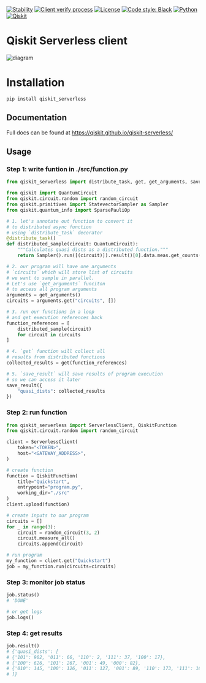 [![Stability](https://img.shields.io/badge/stability-alpha-f4d03f.svg)](https://github.com/Qiskit/qiskit-serverless/releases)
[![Client verify process](https://github.com/Qiskit/qiskit-serverless/actions/workflows/client-verify.yaml/badge.svg)](https://github.com/Qiskit/qiskit-serverless/actions/workflows/client-verify.yaml)
[![License](https://img.shields.io/github/license/qiskit-community/quantum-prototype-template?label=License)](https://github.com/qiskit-community/quantum-prototype-template/blob/main/LICENSE.txt)
[![Code style: Black](https://img.shields.io/badge/Code%20style-Black-000.svg)](https://github.com/psf/black)
[![Python](https://img.shields.io/badge/Python-3.11-informational)](https://www.python.org/)
[![Qiskit](https://img.shields.io/badge/Qiskit-%E2%89%A5%200.39.0-6133BD)](https://github.com/Qiskit/qiskit)

# Qiskit Serverless client

![diagram](https://raw.githubusercontent.com/Qiskit/qiskit-serverless/main/docs/images/qs_diagram.png)

# Installation

```shell
pip install qiskit_serverless
```

## Documentation

Full docs can be found at https://qiskit.github.io/qiskit-serverless/

## Usage

### Step 1: write funtion in ./src/function.py

```python
from qiskit_serverless import distribute_task, get, get_arguments, save_result

from qiskit import QuantumCircuit
from qiskit.circuit.random import random_circuit
from qiskit.primitives import StatevectorSampler as Sampler
from qiskit.quantum_info import SparsePauliOp

# 1. let's annotate out function to convert it
# to distributed async function
# using `distribute_task` decorator
@distribute_task()
def distributed_sample(circuit: QuantumCircuit):
    """Calculates quasi dists as a distributed function."""
    return Sampler().run([(circuit)]).result()[0].data.meas.get_counts()

# 2. our program will have one arguments
# `circuits` which will store list of circuits
# we want to sample in parallel.
# Let's use `get_arguments` funciton
# to access all program arguments
arguments = get_arguments()
circuits = arguments.get("circuits", [])

# 3. run our functions in a loop
# and get execution references back
function_references = [
    distributed_sample(circuit)
    for circuit in circuits
]

# 4. `get` function will collect all
# results from distributed functions
collected_results = get(function_references)

# 5. `save_result` will save results of program execution
# so we can access it later
save_result({
    "quasi_dists": collected_results
})
```


### Step 2: run function

```python
from qiskit_serverless import ServerlessClient, QiskitFunction
from qiskit.circuit.random import random_circuit

client = ServerlessClient(
    token="<TOKEN>",
    host="<GATEWAY_ADDRESS>",
)

# create function
function = QiskitFunction(
    title="Quickstart",
    entrypoint="program.py",
    working_dir="./src"
)
client.upload(function)

# create inputs to our program
circuits = []
for _ in range(3):
    circuit = random_circuit(3, 2)
    circuit.measure_all()
    circuits.append(circuit)

# run program
my_function = client.get("Quickstart")
job = my_function.run(circuits=circuits)
```

### Step 3: monitor job status

```python
job.status()
# 'DONE'

# or get logs
job.logs()
```


### Step 4: get results

```python
job.result()
# {'quasi_dists': [
# {'101': 902, '011': 66, '110': 2, '111': 37, '100': 17},
# {'100': 626, '101': 267, '001': 49, '000': 82},
# {'010': 145, '100': 126, '011': 127, '001': 89, '110': 173, '111': 166, '000': 94, '101': 104}
# ]}
```
